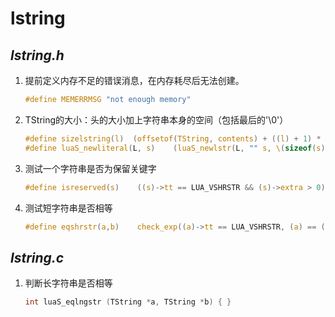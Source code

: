 # lstring

## *lstring.h*

1. 提前定义内存不足的错误消息，在内存耗尽后无法创建。
   
   ```c
   #define MEMERRMSG "not enough memory"
   ```

2. TString的大小：头的大小加上字符串本身的空间（包括最后的'\0'）
   
   ```c
   #define sizelstring(l)  (offsetof(TString, contents) + ((l) + 1) * sizeof(char))
   #define luaS_newliteral(L, s)    (luaS_newlstr(L, "" s, \(sizeof(s)/sizeof(char))-1))
   ```

3. 测试一个字符串是否为保留关键字
   
   ```c
   #define isreserved(s)    ((s)->tt == LUA_VSHRSTR && (s)->extra > 0)
   ```

4. 测试短字符串是否相等
   
   ```c
   #define eqshrstr(a,b)    check_exp((a)->tt == LUA_VSHRSTR, (a) == (b))
   ```

## *lstring.c*

1. 判断长字符串是否相等
   
   ```c
   int luaS_eqlngstr (TString *a, TString *b) { }
   ```

